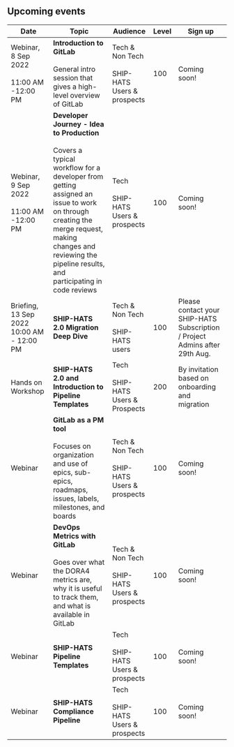 ## Upcoming events


|Date|Topic|Audience|Level|Sign up|
|---|---|---|---|---|
|Webinar, 8 Sep 2022 <br><br>11:00 AM -12:00 PM|**Introduction to GitLab**<br><br> General intro session that gives a high-level overview of GitLab|Tech & Non Tech<br><br> SHIP-HATS Users & prospects|100|Coming soon!|
Webinar, 9 Sep 2022 <br><br>11:00 AM -12:00 PM|**Developer Journey - Idea to Production**<br><br>Covers a typical workflow for a developer from getting assigned an issue to work on through creating the merge request, making changes and reviewing the pipeline results, and participating in code reviews|Tech<br><br>SHIP-HATS Users & prospects|100|Coming soon!|
Briefing, 13 Sep 2022 10:00 AM - 12:00 PM|**SHIP-HATS 2.0 Migration Deep Dive**|Tech & Non Tech<br><br>SHIP-HATS users|100|Please contact your SHIP-HATS Subscription / Project Admins after 29th Aug.|
Hands on Workshop|**SHIP-HATS 2.0 and Introduction to Pipeline Templates**|Tech<br><br>SHIP-HATS Users & Prospects|200|By invitation based on onboarding and migration 
Webinar|**GitLab as a PM tool**<br><br>Focuses on organization and use of epics, sub-epics, roadmaps, issues, labels, milestones, and boards|Tech & Non Tech<br><br> SHIP-HATS Users & prospects|100|Coming soon!
Webinar|**DevOps Metrics with GitLab**<br><br>Goes over what the DORA4 metrics are, why it is useful to track them, and what is available in GitLab|Tech & Non Tech<br><br> SHIP-HATS Users & prospects|100|Coming soon!
Webinar|**SHIP-HATS Pipeline Templates**|Tech <br><br> SHIP-HATS Users & prospects|100|Coming soon!
Webinar|**SHIP-HATS Compliance Pipeline**| Tech<br><br> SHIP-HATS Users & prospects|100|Coming soon!




<!--
### Classroom

|Topic|Date|Format|Audience|Sign up|
|---|---|---|---|---|
|SHIP-HATS 2.0 Workshop<br><br>**Pre-requisite:** Basic understanding of CI/CD is essential.|Coming soon!|Classroom|	Developers (20 pax)|By invitation based on migration and onboarding schedules|
-->